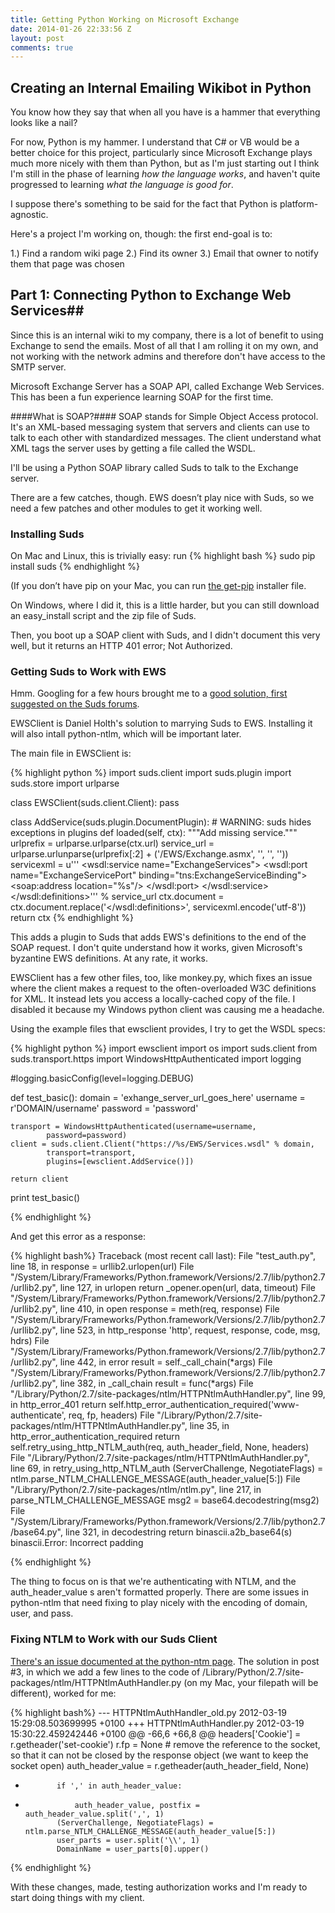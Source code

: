 ```yaml
---
title: Getting Python Working on Microsoft Exchange
date: 2014-01-26 22:33:56 Z
layout: post
comments: true
---
```


## Creating an Internal Emailing Wikibot in Python ##

You know how they say that when all you have is a hammer that everything looks like a nail?

For now, Python is my hammer. I understand that C# or VB would be a better choice for this project, particularly since Microsoft Exchange plays much more nicely with them than Python, but as I'm just starting out I think I'm still in the phase of learning  _how the language works_, and haven't quite progressed to learning _what the language is good for_. 

I suppose there's something to be said for the fact that Python is platform-agnostic.

Here's a project I'm working on, though: the first end-goal is to:

1.)   Find a random wiki page
2.)   Find its owner
3.)   Email that owner to notify them that page was chosen

## Part 1: Connecting Python to Exchange Web Services##

Since this is an internal wiki to my company, there is a lot of benefit to using Exchange to send the emails. Most of all that I am rolling it on my own, and not working with the network admins and therefore don't have access to the SMTP server.

Microsoft Exchange Server has a SOAP API, called Exchange Web Services. This has been a fun experience learning SOAP for the first time.

####What is SOAP?####
SOAP stands for Simple Object Access protocol. It's an XML-based messaging system that servers and clients can use to talk to each other with standardized messages.  The client understand what XML tags the server uses by getting a file called the WSDL.

I'll be using a Python SOAP library called Suds  to talk to the Exchange server.

There are a few catches, though. EWS doesn’t play nice with Suds, so we need a few patches and other modules to get it working well. 

### Installing Suds ###

On Mac and Linux, this is trivially easy: run 
{% highlight bash %}
sudo pip install suds
{% endhighlight %}

(If you don’t have pip on your Mac, you can run [the get-pip](https://raw.github.com/pypa/pip/master/contrib/get-pip.py) installer file.

On Windows, where I did it, this is a little harder, but you can still download an easy_install script and the zip file of Suds.

Then, you boot up a SOAP client with Suds, and I didn't document this very well, but it returns an HTTP 401 error; Not Authorized.

### Getting Suds to Work with EWS ###

Hmm. Googling for a few hours brought me to a [good solution, first suggested on the Suds forums](http://mail.libexpat.org/pipermail/soap/2011-September/000583.html). 

EWSClient is Daniel Holth's solution to marrying Suds to EWS.  Installing it will also intall python-ntlm, which will be important later.

The main file in EWSClient is:

{% highlight python %}
import suds.client
import suds.plugin
import suds.store
import urlparse

class EWSClient(suds.client.Client):
    pass

class AddService(suds.plugin.DocumentPlugin):
    # WARNING: suds hides exceptions in plugins
    def loaded(self, ctx):
        """Add missing service."""
        urlprefix = urlparse.urlparse(ctx.url)
        service_url = urlparse.urlunparse(urlprefix[:2] + ('/EWS/Exchange.asmx', '', '', ''))
        servicexml = u'''  <wsdl:service name="ExchangeServices">
    <wsdl:port name="ExchangeServicePort" binding="tns:ExchangeServiceBinding">
      <soap:address location="%s"/>
    </wsdl:port>
  </wsdl:service>
</wsdl:definitions>''' % service_url
        ctx.document = ctx.document.replace('</wsdl:definitions>', servicexml.encode('utf-8'))
        return ctx
{% endhighlight %}

This adds a plugin to Suds that adds EWS's definitions to the end of the SOAP request. I don't quite understand how it works, given Microsoft's byzantine EWS definitions. At any rate, it works.

EWSClient has a few other files, too, like monkey.py, which fixes an issue where the client makes a request to the often-overloaded W3C definitions for XML. It instead lets you access a locally-cached copy of the file. I disabled it because my Windows python client was causing me a headache.

Using the example files that ewsclient provides, I try to get the WSDL specs:

{% highlight python %}
import ewsclient
import os
import suds.client
from suds.transport.https import WindowsHttpAuthenticated
import logging

#logging.basicConfig(level=logging.DEBUG)

def test_basic():
    domain = 'exhange_server_url_goes_here'
    username = r'DOMAIN/username'
    password = 'password'

    transport = WindowsHttpAuthenticated(username=username,
            password=password)
    client = suds.client.Client("https://%s/EWS/Services.wsdl" % domain,
            transport=transport,
            plugins=[ewsclient.AddService()])

    return client

print test_basic()

{% endhighlight %}

And get this error as a response:

{% highlight bash%} 
Traceback (most recent call last):
  File "test_auth.py", line 18, in <module>
    response = urllib2.urlopen(url)
  File "/System/Library/Frameworks/Python.framework/Versions/2.7/lib/python2.7/urllib2.py", line 127, in urlopen
    return _opener.open(url, data, timeout)
  File "/System/Library/Frameworks/Python.framework/Versions/2.7/lib/python2.7/urllib2.py", line 410, in open
    response = meth(req, response)
  File "/System/Library/Frameworks/Python.framework/Versions/2.7/lib/python2.7/urllib2.py", line 523, in http_response
    'http', request, response, code, msg, hdrs)
  File "/System/Library/Frameworks/Python.framework/Versions/2.7/lib/python2.7/urllib2.py", line 442, in error
    result = self._call_chain(*args)
  File "/System/Library/Frameworks/Python.framework/Versions/2.7/lib/python2.7/urllib2.py", line 382, in _call_chain
    result = func(*args)
  File "/Library/Python/2.7/site-packages/ntlm/HTTPNtlmAuthHandler.py", line 99, in http_error_401
    return self.http_error_authentication_required('www-authenticate', req, fp, headers)
  File "/Library/Python/2.7/site-packages/ntlm/HTTPNtlmAuthHandler.py", line 35, in http_error_authentication_required
    return self.retry_using_http_NTLM_auth(req, auth_header_field, None, headers)
  File "/Library/Python/2.7/site-packages/ntlm/HTTPNtlmAuthHandler.py", line 69, in retry_using_http_NTLM_auth
    (ServerChallenge, NegotiateFlags) = ntlm.parse_NTLM_CHALLENGE_MESSAGE(auth_header_value[5:])
  File "/Library/Python/2.7/site-packages/ntlm/ntlm.py", line 217, in parse_NTLM_CHALLENGE_MESSAGE
    msg2 = base64.decodestring(msg2)
  File "/System/Library/Frameworks/Python.framework/Versions/2.7/lib/python2.7/base64.py", line 321, in decodestring
    return binascii.a2b_base64(s)
binascii.Error: Incorrect padding

{% endhighlight %}

The thing to focus on is that we're authenticating with NTLM, and the auth_header_value s aren't formatted properly. There are some issues in python-ntlm that need fixing to play nicely with the encoding of domain, user, and pass.

### Fixing NTLM to Work with our Suds Client ###

[There's an issue documented at the python-ntm page](https://code.google.com/p/python-ntlm/issues/detail?id=17). The solution in post #3, in which we add a few lines to the code of /Library/Python/2.7/site-packages/ntlm/HTTPNtlmAuthHandler.py (on my Mac, your filepath will be different), worked for me:

{% highlight bash%}
--- HTTPNtlmAuthHandler_old.py  2012-03-19 15:29:08.503699995 +0100
+++ HTTPNtlmAuthHandler.py      2012-03-19 15:30:22.459242446 +0100
@@ -66,6 +66,8 @@
                 headers['Cookie'] = r.getheader('set-cookie')
             r.fp = None # remove the reference to the socket, so that it can not be closed by the response object (we want to keep the socket open)
             auth_header_value = r.getheader(auth_header_field, None)
+            if ',' in auth_header_value:
+                auth_header_value, postfix = auth_header_value.split(',', 1)
             (ServerChallenge, NegotiateFlags) = ntlm.parse_NTLM_CHALLENGE_MESSAGE(auth_header_value[5:])
             user_parts = user.split('\\', 1)
             DomainName = user_parts[0].upper()

{% endhighlight %}

With these changes, made, testing authorization works and I'm ready to start doing things with my client.
